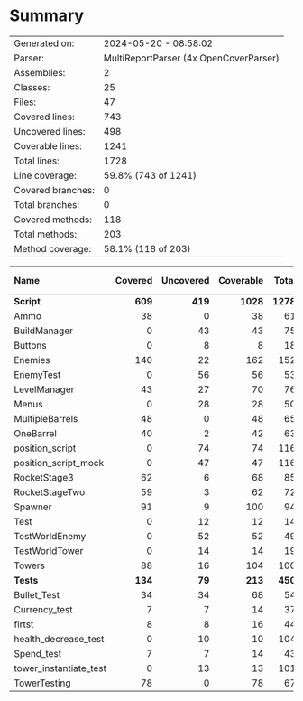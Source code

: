 ﻿# Summary
|||
|:---|:---|
| Generated on: | 2024-05-20 - 08:58:02 |
| Parser: | MultiReportParser (4x OpenCoverParser) |
| Assemblies: | 2 |
| Classes: | 25 |
| Files: | 47 |
| Covered lines: | 743 |
| Uncovered lines: | 498 |
| Coverable lines: | 1241 |
| Total lines: | 1728 |
| Line coverage: | 59.8% (743 of 1241) |
| Covered branches: | 0 |
| Total branches: | 0 |
| Covered methods: | 118 |
| Total methods: | 203 |
| Method coverage: | 58.1% (118 of 203) |

|**Name**|**Covered**|**Uncovered**|**Coverable**|**Total**|**Line coverage**|**Covered**|**Total**|**Branch coverage**|**Covered**|**Total**|**Method coverage**|
|:---|---:|---:|---:|---:|---:|---:|---:|---:|---:|---:|---:|
|**Script**|**609**|**419**|**1028**|**1278**|**59.2%**|**0**|**0**|****|**103**|**181**|**56.9%**|
|Ammo|38|0|38|61|100%|0|0||2|2|100%|
|BuildManager|0|43|43|75|0%|0|0||0|14|0%|
|Buttons|0|8|8|18|0%|0|0||0|4|0%|
|Enemies|140|22|162|152|86.4%|0|0||16|16|100%|
|EnemyTest|0|56|56|53|0%|0|0||0|10|0%|
|LevelManager|43|27|70|76|61.4%|0|0||10|12|83.3%|
|Menus|0|28|28|50|0%|0|0||0|12|0%|
|MultipleBarrels|48|0|48|65|100%|0|0||6|6|100%|
|OneBarrel|40|2|42|63|95.2%|0|0||8|8|100%|
|position_script|0|74|74|116|0%|0|0||0|12|0%|
|position_script_mock|0|47|47|116|0%|0|0||0|7|0%|
|RocketStage3|62|6|68|85|91.1%|0|0||6|6|100%|
|RocketStageTwo|59|3|62|72|95.1%|0|0||8|8|100%|
|Spawner|91|9|100|94|91%|0|0||19|20|95%|
|Test|0|12|12|14|0%|0|0||0|2|0%|
|TestWorldEnemy|0|52|52|49|0%|0|0||0|10|0%|
|TestWorldTower|0|14|14|19|0%|0|0||0|2|0%|
|Towers|88|16|104|100|84.6%|0|0||28|30|93.3%|
|**Tests**|**134**|**79**|**213**|**450**|**62.9%**|**0**|**0**|****|**15**|**22**|**68.1%**|
|Bullet_Test|34|34|68|54|50%|0|0||2|4|50%|
|Currency_test|7|7|14|37|50%|0|0||1|2|50%|
|firtst|8|8|16|44|50%|0|0||1|2|50%|
|health_decrease_test|0|10|10|104|0%|0|0||0|1|0%|
|Spend_test|7|7|14|43|50%|0|0||1|2|50%|
|tower_instantiate_test|0|13|13|101|0%|0|0||0|1|0%|
|TowerTesting|78|0|78|67|100%|0|0||10|10|100%|
